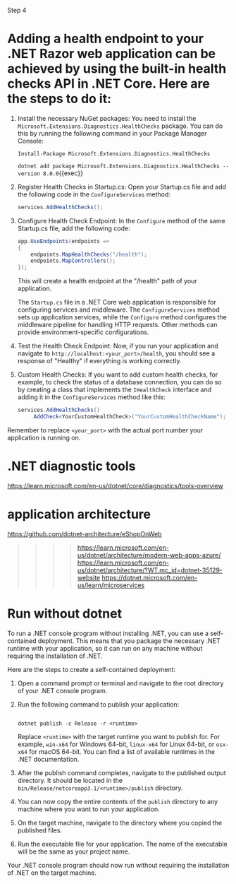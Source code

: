 Step 4

# Adding a health endpoint to your .NET Razor web application can be achieved by using the built-in health checks API in .NET Core. Here are the steps to do it:

1. Install the necessary NuGet packages:
   You need to install the `Microsoft.Extensions.Diagnostics.HealthChecks` package. You can do this by running the following command in your Package Manager Console:

   ```
   Install-Package Microsoft.Extensions.Diagnostics.HealthChecks
   ```

   `dotnet add package Microsoft.Extensions.Diagnostics.HealthChecks --version 8.0.0`{{exec}}

2. Register Health Checks in Startup.cs:
   Open your Startup.cs file and add the following code in the `ConfigureServices` method:

   ```csharp
   services.AddHealthChecks();
   ```

3. Configure Health Check Endpoint:
   In the `Configure` method of the same Startup.cs file, add the following code:

   ```csharp
   app.UseEndpoints(endpoints =>
   {
       endpoints.MapHealthChecks("/health");
       endpoints.MapControllers();
   });
   ```

   This will create a health endpoint at the "/health" path of your application.

   The `Startup.cs` file in a .NET Core web application is responsible for configuring services and middleware. The `ConfigureServices` method sets up application services, while the `Configure` method configures the middleware pipeline for handling HTTP requests. Other methods can provide environment-specific configurations.

4. Test the Health Check Endpoint:
   Now, if you run your application and navigate to `http://localhost:<your_port>/health`, you should see a response of "Healthy" if everything is working correctly.

5. Custom Health Checks:
   If you want to add custom health checks, for example, to check the status of a database connection, you can do so by creating a class that implements the `IHealthCheck` interface and adding it in the `ConfigureServices` method like this:

   ```csharp
   services.AddHealthChecks()
       .AddCheck<YourCustomHealthCheck>("YourCustomHealthCheckName");
   ```

Remember to replace `<your_port>` with the actual port number your application is running on.


# .NET diagnostic tools

https://learn.microsoft.com/en-us/dotnet/core/diagnostics/tools-overview

# application architecture

https://github.com/dotnet-architecture/eShopOnWeb

>>>> https://learn.microsoft.com/en-us/dotnet/architecture/modern-web-apps-azure/
>>>> https://learn.microsoft.com/en-us/dotnet/architecture/?WT.mc_id=dotnet-35129-website
>>>> https://dotnet.microsoft.com/en-us/learn/microservices


# Run without dotnet

To run a .NET console program without installing .NET, you can use a self-contained deployment. This means that you package the necessary .NET runtime with your application, so it can run on any machine without requiring the installation of .NET.

 

Here are the steps to create a self-contained deployment:

 

1. Open a command prompt or terminal and navigate to the root directory of your .NET console program.

 

2. Run the following command to publish your application:

 

   ```shell

   dotnet publish -c Release -r <runtime>

   ```

 

   Replace `<runtime>` with the target runtime you want to publish for. For example, `win-x64` for Windows 64-bit, `linux-x64` for Linux 64-bit, or `osx-x64` for macOS 64-bit. You can find a list of available runtimes in the .NET documentation.

 

3. After the publish command completes, navigate to the published output directory. It should be located in the `bin/Release/netcoreapp3.1/<runtime>/publish` directory.

 

4. You can now copy the entire contents of the `publish` directory to any machine where you want to run your application.

 

5. On the target machine, navigate to the directory where you copied the published files.

 

6. Run the executable file for your application. The name of the executable will be the same as your project name.

 

Your .NET console program should now run without requiring the installation of .NET on the target machine.